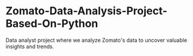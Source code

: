 # Zomato-Data-Analysis-Project-Based-On-Python
Data analyst project where we analyze Zomato's data to uncover valuable insights and trends.
